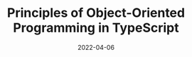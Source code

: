 ---
date: 2022-04-06
draft: true
publisher: appsignal
tags:
  - typescript
  - development
  - principles
target_url: https://blog.appsignal.com/2022/04/06/principles-of-object-oriented-programming-in-typescript.html
title: Principles of Object-Oriented Programming in TypeScript
---